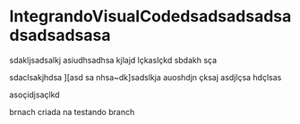 # IntegrandoVisualCodedsadsadsadsadsadsadsasa
sdakljsadsalkj 
asiudhsadhsa kjlajd lçkaslçkd
sbdakh sça

sdaclsakjhdsa ][asd
sa nhsa~dk]sadslkja 
auoshdjn çksaj
asdjlçsa hdçlsas

asoçidjsaçlkd

brnach criada na testando branch